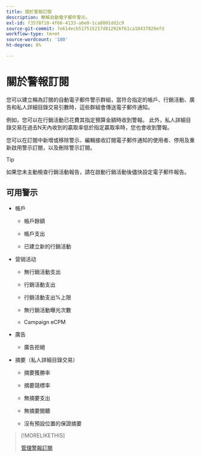 ```yaml
---
title: 關於警報訂閱
description: 瞭解自動電子郵件警示。
exl-id: f3578f10-4f66-4133-a6e0-1ca8001dd2c9
source-git-commit: 7e614ecb517515217d812926f61ca10437820efd
workflow-type: tm+mt
source-wordcount: '180'
ht-degree: 0%

---
```


# 關於警報訂閱

您可以建立稱為訂閱的自動電子郵件警示群組，當符合指定的帳戶、行銷活動、廣告和私人詳細目錄交易引數時，這些群組會傳送電子郵件通知。

例如，您可以在行銷活動已花費其指定預算金額時收到警報。 此外，私人詳細目錄交易在過去N天內收到的贏取率低於指定贏取率時，您也會收到警報。

您可以在訂閱中新增或移除警示、編輯接收訂閱電子郵件通知的使用者、停用及重新啟用警示訂閱，以及刪除警示訂閱。

>[!TIP]
>
> 如果您未主動檢查行銷活動報告，請在啟動行銷活動後儘快設定電子郵件報告。

## 可用警示

* 帳戶

   * 帳戶餘額

   * 帳戶支出

   * 已建立新的行銷活動

* 营销活动

   * 無行銷活動支出

   * 行銷活動支出

   * 行銷活動支出%上限

   * 無行銷活動曝光次數

   * Campaign eCPM

* 廣告

   * 廣告拒絕

* 摘要（私人詳細目錄交易）

   * 摘要獲勝率

   * 摘要競標率

   * 無摘要支出

   * 無摘要閱聽

   * 沒有預設位置的保證摘要

>[!MORELIKETHIS]
>
>[管理警報訂閱](alerts-manage.md)
